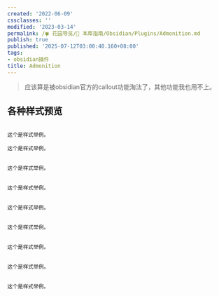 ```yaml
---
created: '2022-06-09'
cssclasses: ''
modified: '2023-03-14'
permalink: /🍀 花园导览/🧰 本库指南/Obsidian/Plugins/Admonition.md
publish: true
published: '2025-07-12T03:00:40.160+08:00'
tags:
- obsidian插件
title: Admonition
---
```

> 应该算是被obsidian官方的callout功能淘汰了，其他功能我也用不上。

## 各种样式预览

```ad-quote

这个是样式举例。

```

```ad-seealso
这个是样式举例。
```

```ad-summary

这个是样式举例。

```

```ad-info

这个是样式举例。

```

```ad-tip

这个是样式举例。

```

```ad-success

这个是样式举例。

```

```ad-help

这个是样式举例。

```

```ad-danger

这个是样式举例。

```

```ad-example

这个是样式举例。

```